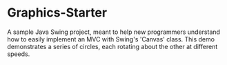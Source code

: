 # Graphics-Starter
A sample Java Swing project, meant to help new programmers understand how to easily implement an MVC with Swing's 'Canvas' class. This demo demonstrates a series of circles, each rotating about the other at different speeds.
